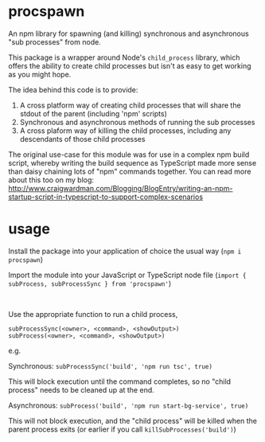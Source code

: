 # procspawn
An npm library for spawning (and killing) synchronous and asynchronous "sub processes" from node.

This package is a wrapper around Node's `child_process` library, which offers the ability to create child processes but isn't as easy
to get working as you might hope. 

The idea behind this code is to provide:

1) A cross platform way of creating child processes that will share the stdout of the parent (including 'npm' scripts)
2) Synchronous and asynchronous methods of running the sub processes
3) A cross plaform way of killing the child processes, including any descendants of those child processes

The original use-case for this module was for use in a complex npm build script, whereby writing the build sequence as TypeScript made
more sense than daisy chaining lots of "npm" commands together. You can read more about this too on my blog: http://www.craigwardman.com/Blogging/BlogEntry/writing-an-npm-startup-script-in-typescript-to-support-complex-scenarios

# usage
Install the package into your application of choice the usual way (`npm i procspawn`)

Import the module into your JavaScript or TypeScript node file (`import { subProcess, subProcessSync } from 'procspawn'`)

&nbsp;

Use the appropriate function to run a child process, 
```
subProcessSync(<owner>, <command>, <showOutput>)
subProcess(<owner>, <command>, <showOutput>)
```

e.g.

Synchronous:
`subProcessSync('build', 'npm run tsc', true)`

This will block execution until the command completes, so no "child process" needs to be cleaned up at the end.

Asynchronous:
`subProcess('build', 'npm run start-bg-service', true)`

This will not block execution, and the "child process" will be killed when the parent process exits (or earlier if you call `killSubProcesses('build')`)
